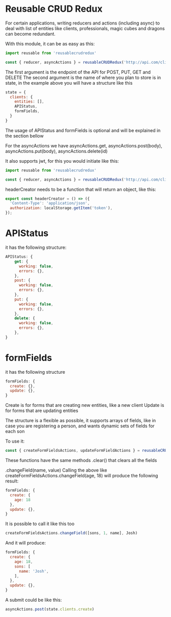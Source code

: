 # Reusable CRUD Redux

For certain applications, writing reducers and actions (including async) to deal with list of entities like clients, professionals, magic cubes and dragons can become redundant.

With this module, it can be as easy as this:

```js
import reusable from 'reusablecrudredux'

const { reducer, asyncActions } = reusableCRUDRedux('http://api.com/clients', 'clients');
```

The first argument is the endpoint of the API for POST, PUT, GET and DELETE
The second argument is the name of where you plan to store is in state, in the example above you will have a structure like this

```js
state = {
  clients: {
    entities: [],
    APIStatus,
    formFields,
  }
}
```

The usage of APIStatus and formFields is optional and will be explained in the section bellow

For the asyncActions we have asyncActions.get, asyncActions.post(body), asyncActions.put(body), asyncActions.delete(id)

It also supports jwt, for this you would initiate like this:

```js
import reusable from 'reusablecrudredux'

const { reducer, asyncActions } = reusableCRUDRedux('http://api.com/clients', 'clients', headerCreator);
```

headerCreator needs to be a function that will return an object, like this:

```js
export const headerCreator = () => ({
  'Content-Type': 'application/json',
  authorization: localStorage.getItem('token'),
});
```

# APIStatus
it has the following structure:

```js
APIStatus: {
    get: {
      working: false,
      errors: {},
    },
    post: {
      working: false,
      errors: {},
    },
    put: {
      working: false,
      errors: {},
    },
    delete: {
      working: false,
      errors: {},
    },
}
```

# formFields
it has the following structure

```js
formFields: {
  create: {},
  update: {},
}
```

Create is for forms that are creating new entities, like a new client
Update is for forms that are updating entities

The structure is a flexible as possible, it supports arrays of fields, like in case you are registering a person, and wants dynamic sets of fields for each son

To use it:

```js
const { createFormFieldsActions, updateFormFieldActions } = reusableCRUDRedux('http://api.com/clients', 'clients', headerCreator);
```

These functions have the same methods
.clear() that clears all the fields

.changeField(name, value)
Calling the above like createFormFieldsActions.changeField(age, 18) will produce the following result:

```js
formFields: {
  create: {
    age: 18
  },
  update: {},
}
```


It is possible to call it like this too

```js
createFormFieldsActions.changeField([sons, 1, name], Josh)
```

And it will produce:

```js
formFields: {
  create: {
    age: 18,
    sons: [
      name: 'Josh',
    ],
  },
  update: {},
}
```

A submit could be like this:

```js
asyncActions.post(state.clients.create)
```
